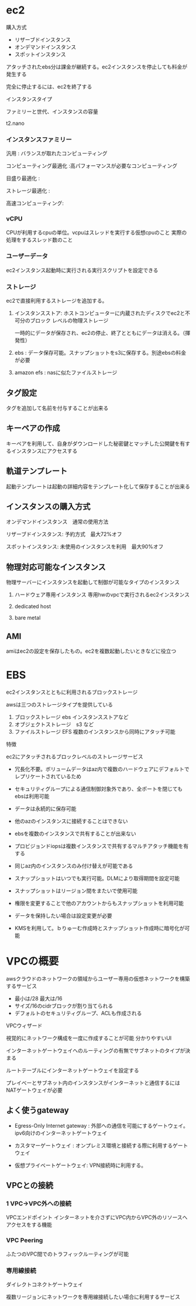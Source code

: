 # ec2
購入方式

* リザーブドインスタンス
* オンデマンドインスタンス
* スポットインスタンス

アタッチされたebs分は課金が継続する。ec2インスタンスを停止しても料金が発生する

完全に停止するには、ec2を終了する

インスタンスタイプ

ファミリーと世代、インスタンスの容量

t2.nano

### インスタンスファミリー
汎用 : バランスが取れたコンピューティング

コンピューティング最適化 :高パフォーマンスが必要なコンピューティング

目盛り最適化 : 

ストレージ最適化 :

高速コンピューティング: 

### vCPU

CPUが利用するcpuの単位。vcpuはスレッドを実行する仮想cpuのこと
実際の処理をするスレッド数のこと

### ユーザーデータ

ec2インスタンス起動時に実行される実行スクリプトを設定できる

### ストレージ

ec2で直接利用するストレージを追加する。

1. インスタンスストア: ホストコンピューターに内蔵されたディスクでec2と不可分のブロック
レベルの物理ストレージ

    一時的にデータが保存され、ec2の停止、終了とともにデータは消える。（揮発性）

2. ebs : データ保存可能。スナップショットをs3に保存する。別途ebsの料金が必要

3. amazon efs : nasに似たファイルストレージ

## タグ設定
タグを追加して名前を付与することが出来る

## キーペアの作成
キーペアを利用して、自身がダウンロードした秘密鍵とマッチした公開鍵を有するインスタンスにアクセスする　

## 軌道テンプレート
起動テンプレートは起動の詳細内容をテンプレート化して保存することが出来る

## インスタンスの購入方式
オンデマンドインスタンス　通常の使用方法

リザーブドインスタンス: 予約方式　最大72%オフ

スポットインスタンス: 未使用のインスタンスを利用　最大90%オフ

## 物理対応可能なインスタンス
物理サーバーにインスタンスを起動して制御が可能なタイプのインスタンス

1. ハードウェア専用インスタンス
専用hwのvpcで実行されるec2インスタンス

2. dedicated host

3. bare metal

## AMI
amiはec2の設定を保存したもの。ec2を複数起動したいときなどに役立つ


# EBS
ec2インスタンスとともに利用されるブロックストレージ

awsは三つのストレージタイプを提供している

1. ブロックストレージ ebs インスタンスストアなど
2. オブジェクトストレージ　s3 など
3. ファイルストレージ EFS 複数のインスタンスから同時にアタッチ可能

特徴

ec2にアタッチされるブロックレベルのストレージサービス

* 冗長化不要。ボリュームデータはaz内で複数のハードウェアにデフォルトでレプリケートされているため

* セキュリティグループによる通信制御対象外であり、全ポートを閉じてもebsは利用可能

* データは永続的に保存可能

* 他のazのインスタンスに接続することはできない

* ebsを複数のインスタンスで共有することが出来ない

* プロビジョンドiopsは複数インスタンスで共有するマルチアタッチ機能を有する

* 同じaz内のインスタンスのみ付け替えが可能である

* スナップショットはいつでも実行可能。DLMにより取得期間を設定可能

* スナップショットはリージョン間をまたいで使用可能

* 権限を変更することで他のアカウントからもスナップショットを利用可能

* データを保持したい場合は設定変更が必要

* KMSを利用して。ｂりゅーむ作成時とスナップショット作成時に暗号化が可能

# VPCの概要
awsクラウドのネットワークの領域からユーザー専用の仮想ネットワークを構築するサービス
* 最小は/28 最大は/16
* サイズ/16のcidrブロックが割り当てられる
* デフォルトのセキュリティグループ、ACLも作成される

VPCウィザード

視覚的にネットワーク構成を一度に作成することが可能
分かりやすいUI

インターネットゲートウェイへのルーティングの有無でサブネットのタイプが決まる

ルートテーブルにインターネットゲートウェイを設定する

プレイべーとサブネット内のインスタンスがインターネットと通信するには
NATゲートウェイが必要

## よく使うgateway
* Egress-Only Internet gateway : 外部への通信を可能にするゲートウェイ。ipv6向けのインターネットゲートウェイ

* カスタマーゲートウェイ : オンプレミス環境と接続する際に利用するゲートウェイ

* 仮想プライベートゲートウェイ: VPN接続時に利用する。

## VPCとの接続
### 1 VPC→VPC外への接続

VPCエンドポイント
インターネットを介さずにVPC内からVPC外のリソースへアクセスをする機能

### VPC Peering
ふたつのVPC間でのトラフィックルーティングが可能

### 専用線接続
ダイレクトコネクトゲートウェイ

複数リージョンにネットワークを専用線接続したい場合に利用するサービス
